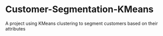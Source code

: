 # Customer-Segmentation-KMeans
A project using KMeans clustering to segment customers based on their attributes
